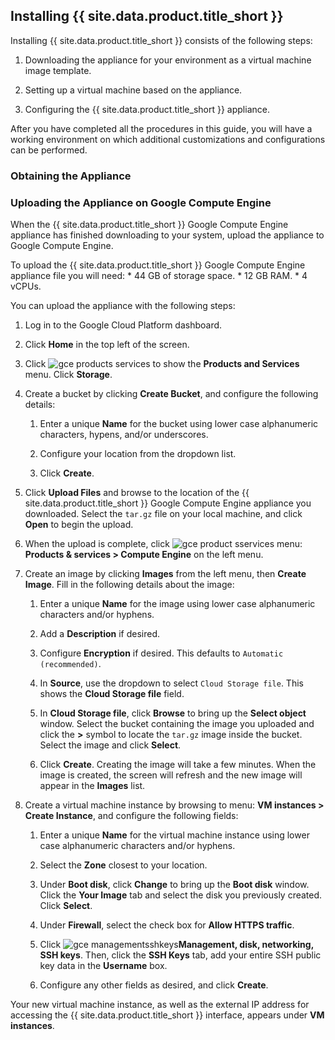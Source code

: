 ## Installing {{ site.data.product.title_short }}

Installing {{ site.data.product.title_short }} consists of the following steps:

1.  Downloading the appliance for your environment as a virtual machine image template.

2.  Setting up a virtual machine based on the appliance.

3.  Configuring the {{ site.data.product.title_short }} appliance.

After you have completed all the procedures in this guide, you will have a working environment on
which additional customizations and configurations can be performed.

### Obtaining the Appliance

### Uploading the Appliance on Google Compute Engine

When the {{ site.data.product.title_short }} Google Compute Engine appliance has finished
downloading to your system, upload the appliance to Google Compute Engine.

To upload the {{ site.data.product.title_short }} Google Compute Engine appliance file you will
need: \* 44 GB of storage space. \* 12 GB RAM. \* 4 vCPUs.

You can upload the appliance with the following steps:

1.  Log in to the Google Cloud Platform dashboard.

2.  Click **Home** in the top left of the screen.

3.  Click ![gce products services](../images/gce-products-services.png) to show the
    **Products and Services** menu. Click **Storage**.

4.  Create a bucket by clicking **Create Bucket**, and configure the following details:

    1.  Enter a unique **Name** for the bucket using lower case alphanumeric characters, hypens,
        and/or underscores.

    2.  Configure your location from the dropdown list.

    3.  Click **Create**.

5.  Click **Upload Files** and browse to the location of the {{ site.data.product.title_short }}
    Google Compute Engine appliance you downloaded. Select the `tar.gz` file on your local machine,
    and click **Open** to begin the upload.

6.  When the upload is complete, click ![gce product sservices](../images/gce-products-services.png)
    menu: **Products & services > Compute Engine** on the left menu.

7.  Create an image by clicking **Images** from the left menu, then **Create Image**. Fill in the
    following details about the image:

    1.  Enter a unique **Name** for the image using lower case
        alphanumeric characters and/or hyphens.

    2.  Add a **Description** if desired.

    3.  Configure **Encryption** if desired. This defaults to `Automatic (recommended)`.

    4.  In **Source**, use the dropdown to select `Cloud Storage file`.
        This shows the **Cloud Storage file** field.

    5.  In **Cloud Storage file**, click **Browse** to bring up the **Select object** window.
        Select the bucket containing the image you uploaded and click the **\>** symbol to locate
        the `tar.gz` image inside the bucket. Select the image and click **Select**.

    6.  Click **Create**. Creating the image will take a few minutes. When the image is created,
        the screen will refresh and the new image will appear in the **Images** list.

8.  Create a virtual machine instance by browsing to menu: **VM instances > Create Instance**,
    and configure the following fields:

    1.  Enter a unique **Name** for the virtual machine instance using
        lower case alphanumeric characters and/or hyphens.

    2.  Select the **Zone** closest to your location.

    3.  Under **Boot disk**, click **Change** to bring up the **Boot disk** window. Click the
        **Your Image** tab and select the disk you previously created. Click **Select**.

    4.  Under **Firewall**, select the check box for **Allow HTTPS
        traffic**.

    5.  Click
        ![gce managementsshkeys](../images/gce-managementsshkeys.png)**Management, disk, networking, SSH keys**.
        Then, click the **SSH Keys** tab, add your entire SSH public key data in the **Username**
        box.

    6.  Configure any other fields as desired, and click **Create**.

Your new virtual machine instance, as well as the external IP address for accessing the
{{ site.data.product.title_short }} interface, appears under **VM instances**.

